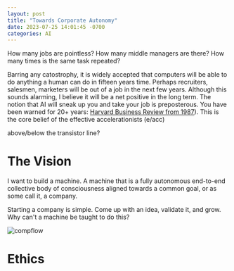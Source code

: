 ```yaml
---
layout: post
title: "Towards Corporate Autonomy"
date: 2023-07-25 14:01:45 -0700
categories: AI
---
```


How many jobs are pointless? How many middle managers are there? How many times is the same task repeated?

Barring any catostrophy, it is widely accepted that computers will be able to do
anything a human can do in fifteen years time. Perhaps recruiters, salesmen, marketers will be out of a job in the next few years. Although this sounds alarming, I believe it will be a net positive in
the long term. The notion that AI will sneak up you and take your job is preposterous. You have been warned for 20+ years: [Harvard Business Review from 1987](https://hbr.org/1987/07/thinking-about-artificial-intelligence)). This is the core belief of the effective accelerationists
(e/acc)

above/below the transistor line?

# The Vision

I want to build a machine. A machine that is a fully autonomous end-to-end collective body
of consciousness aligned towards a common goal, or as some call it, a company.

Starting a company is simple. Come up with an idea, validate it, and grow. Why can't a
machine be taught to do this?

![compflow](/assets/images/compflow.png)

# Ethics
